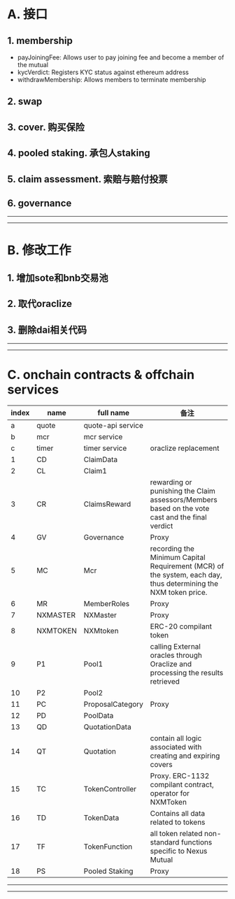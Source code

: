 # A. 接口
## 1. membership
- payJoiningFee: Allows user to pay joining fee and become a member of the mutual
- kycVerdict: Registers KYC status against ethereum address
- withdrawMembership: Allows members to terminate membership
## 2. swap
## 3. cover. 购买保险
## 4. pooled staking. 承包人staking
## 5. claim assessment. 索赔与赔付投票
## 6. governance


-----------------------------------------------------------------------------
-----------------------------------------------------------------------------
# B. 修改工作
## 1. 增加sote和bnb交易池
## 2. 取代oraclize
## 3. 删除dai相关代码

-----------------------------------------------------------------------------
-----------------------------------------------------------------------------
# C. onchain contracts & offchain services
|	index	|	name	|	full name             	|	备注	|
|	 ---	|	 -----	|	 --------------------	|	---	|
|	a|quote|quote-api service	 |		|
|	b|mcr	  |mcr service	     |		|
|	c|timer	|timer service	 	 |oraclize replacement|
|	1	|	CD	|	ClaimData	       |		|
|	2	|	CL	|	Claim1	         |		|
|	3	|	CR	|	ClaimsReward	   |	rewarding or punishing the Claim assessors/Members based on the vote cast and the final verdict	|
|	4	|	GV	|	Governance	     |	Proxy	|
|	5	|	MC	|	Mcr	             |recording the Minimum Capital Requirement (MCR) of the system, each day, thus determining the NXM token price.		|
|	6	|	MR	|	MemberRoles	     |	Proxy	|
|	7	|	NXMASTER	|	NXMaster   |	Proxy	|
|	8	|	NXMTOKEN	|	NXMtoken   |	ERC-20 compilant token	|
|	9	|	P1	|	Pool1	           |calling External oracles through Oraclize and processing the results retrieved|
|	10|	P2	|	Pool2	           |		|
|	11|	PC	|	ProposalCategory |Proxy	|
|	12|	PD	|	PoolData	       |		|
|	13|	QD	|	QuotationData	   |		|
|	14|	QT	|	Quotation	       |contain all logic associated with creating and expiring covers		|
|	15|	TC	|	TokenController  |Proxy. ERC-1132 compilant contract, operator for NXMToken	|
|	16|	TD	|	TokenData		     | Contains all data related to tokens|
|	17|	TF	|	TokenFunction	   |all token related non-standard functions specific to Nexus Mutual	|
|	18|	PS	|	Pooled Staking	 |Proxy	|

-----------------------------------------------------------------------------
-----------------------------------------------------------------------------



